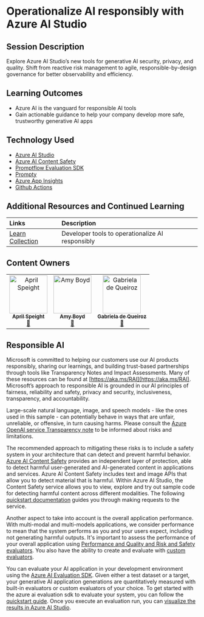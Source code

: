 # Operationalize AI responsibly with Azure AI Studio

## Session Description

Explore Azure AI Studio’s new tools for generative AI security, privacy, and quality. Shift from reactive risk management to agile, responsible-by-design governance for better observability and efficiency.

## Learning Outcomes

- Azure AI is the vanguard for responsible AI tools
- Gain actionable guidance to help your company develop more safe, trustworthy generative AI apps

## Technology Used

- [Azure AI Studio](https://learn.microsoft.com/azure/ai-studio/)
- [Azure AI Content Safety](https://learn.microsoft.com/azure/ai-services/content-safety/)
- [Promptflow Evaluation SDK](https://learn.microsoft.com/azure/ai-studio/how-to/develop/flow-evaluate-sdk)
- [Prompty](https://prompty.ai/)
- [Azure App Insights](https://learn.microsoft.com/azure/azure-monitor/app/app-insights-overview)
- [Github Actions](https://docs.github.com/actions)

## Additional Resources and Continued Learning

Links                             | Description        |
|:----------------------------------|:-------------------|
[Learn Collection](https://aka.ms/operationalize-rai) | Developer tools to operationalize AI responsibly |

## Content Owners

<!-- ALL-CONTRIBUTORS-LIST:START - Do not remove or modify this section -->

<table>
<tr>
    <td align="center"><a href="http://learnanalytics.microsoft.com">
        <img src="https://github.com/aprilspeight.png" width="100px;" alt="April Speight
"/><br />
        <sub><b>April Speight
</b></sub></a><br />
            <a href="https://github.com/aprilspeight" title="Lead Presenter">📢</a> 
    </td>
    <td align="center"><a href="http://learnanalytics.microsoft.com">
        <img src="https://github.com/amynic.png" width="100px;" alt="Amy Boyd
"/><br />
        <sub><b>Amy Boyd
</b></sub></a><br />
            <a href="https://github.com/amynic" title="talk">📢</a> 
    </td>
    </td>
    <td align="center"><a href="http://learnanalytics.microsoft.com">
        <img src="https://github.com/gdequeiroz.png" width="100px;" alt="Gabriela de Queiroz
"/><br />
        <sub><b>Gabriela de Queiroz
</b></sub></a><br />
            <a href="https://github.com/gdequeiroz" title="talk">📢</a> 
    </td>
</tr></table>

<!-- ALL-CONTRIBUTORS-LIST:END -->

## Responsible AI

Microsoft is committed to helping our customers use our AI products responsibly, sharing our learnings, and building trust-based partnerships through tools like Transparency Notes and Impact Assessments. Many of these resources can be found at [https://aka.ms/RAI](https://aka.ms/RAI).
Microsoft’s approach to responsible AI is grounded in our AI principles of fairness, reliability and safety, privacy and security, inclusiveness, transparency, and accountability.

Large-scale natural language, image, and speech models - like the ones used in this sample - can potentially behave in ways that are unfair, unreliable, or offensive, in turn causing harms. Please consult the [Azure OpenAI service Transparency note](https://learn.microsoft.com/legal/cognitive-services/openai/transparency-note?tabs=text) to be informed about risks and limitations.

The recommended approach to mitigating these risks is to include a safety system in your architecture that can detect and prevent harmful behavior. [Azure AI Content Safety](https://learn.microsoft.com/azure/ai-services/content-safety/overview) provides an independent layer of protection, able to detect harmful user-generated and AI-generated content in applications and services. Azure AI Content Safety includes text and image APIs that allow you to detect material that is harmful. Within Azure AI Studio, the Content Safety service allows you to view, explore and try out sample code for detecting harmful content across different modalities. The following [quickstart documentation](https://learn.microsoft.com/azure/ai-services/content-safety/quickstart-text?tabs=visual-studio%2Clinux&pivots=programming-language-rest) guides you through making requests to the service.

Another aspect to take into account is the overall application performance. With multi-modal and multi-models applications, we consider performance to mean that the system performs as you and your users expect, including not generating harmful outputs. It's important to assess the performance of your overall application using [Performance and Quality and Risk and Safety evaluators](https://learn.microsoft.com/azure/ai-studio/concepts/evaluation-metrics-built-in). You also have the ability to create and evaluate with [custom evaluators](https://learn.microsoft.com/azure/ai-studio/how-to/develop/evaluate-sdk#custom-evaluators).

You can evaluate your AI application in your development environment using the [Azure AI Evaluation SDK](https://microsoft.github.io/promptflow/index.html). Given either a test dataset or a target, your generative AI application generations are quantitatively measured with built-in evaluators or custom evaluators of your choice. To get started with the azure ai evaluation sdk to evaluate your system, you can follow the [quickstart guide](https://learn.microsoft.com/azure/ai-studio/how-to/develop/flow-evaluate-sdk). Once you execute an evaluation run, you can [visualize the results in Azure AI Studio](https://learn.microsoft.com/azure/ai-studio/how-to/evaluate-flow-results).